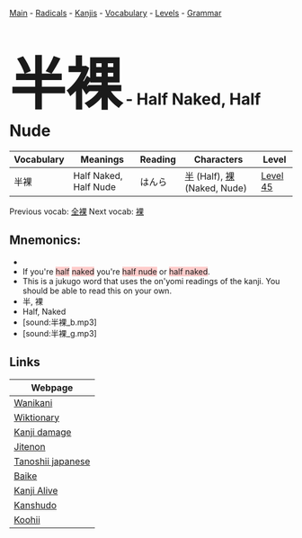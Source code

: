 <style> bigfont {font-size: 100px}</style>
[Main](../README.md) -
[Radicals](../radicals.md) -
[Kanjis](../kanjis.md) -
[Vocabulary](../vocabulary.md) -
[Levels](../levels.md) -
[Grammar](../grammar.md)
# <bigfont> 半裸</bigfont> - Half Naked, Half Nude 

| Vocabulary | Meanings | Reading | Characters | Level |
| --- | --- | --- | --- | --- |
| 半裸 | Half Naked, Half Nude | はんら |  [半](../kanjis/半.md) (Half), [裸](../kanjis/裸.md) (Naked, Nude) | [Level 45](../levels/wk_level45.md) |

Previous vocab: [全裸](全裸.md) Next vocab: [裸](裸.md) 

## Mnemonics:

* 
* If you're <span style="background-color:#ffcccb"> half</span> <span style="background-color:#ffcccb"> naked</span> you're <span style="background-color:#ffcccb"> half nude</span> or <span style="background-color:#ffcccb"> half naked</span>.
* This is a jukugo word that uses the on'yomi readings of the kanji. You should be able to read this on your own.
* 半, 裸
* Half, Naked
* [sound:半裸_b.mp3]
* [sound:半裸_g.mp3]


## Links 

| Webpage |
| --- |
| [Wanikani          ](https://www.wanikani.com/kanji/半裸) |
| [Wiktionary        ](https://en.wiktionary.org/wiki/半裸) |
| [Kanji damage      ](http://www.kanjidamage.com/kanji/search?utf8=✓&q=半裸) |
| [Jitenon           ](https://jitenon.com/kanji/半裸) |
| [Tanoshii japanese ](https://www.tanoshiijapanese.com/dictionary/kanji.cfm?k=半裸) |
| [Baike             ](https://baike.baidu.com/item/半裸) |
| [Kanji Alive       ](https://app.kanjialive.com/半裸) |
| [Kanshudo          ](https://www.kanshudo.com/searchmn?q=半裸) |
| [Koohii            ](https://kanji.koohii.com/study/kanji/半裸) |
